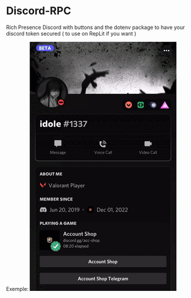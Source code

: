 # Discord-RPC
Rich Presence Discord with buttons and the dotenv package to have your discord token secured ( to use on RepLit if you want )

Exemple:
<img src="./RPReplay_Final1670233811.gif"/>

